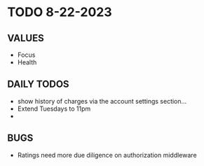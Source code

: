 # TODO 8-22-2023

## VALUES

- Focus
- Health

## DAILY TODOS

- show history of charges via the account settings section...
- Extend Tuesdays to 11pm
- 

## BUGS

- Ratings need more due diligence on authorization middleware
